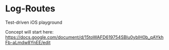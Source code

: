 Log-Routes
==========

Test-driven iOS playground

Concept will start here: 
https://docs.google.com/document/d/15toWAFD619754SBlu0ybIH0b_qAYkhFb-aLmdw8YnEE/edit

